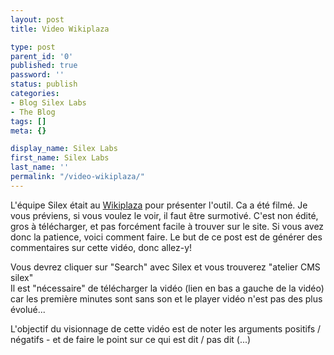 ```yaml
---
layout: post
title: Video Wikiplaza

type: post
parent_id: '0'
published: true
password: ''
status: publish
categories:
- Blog Silex Labs
- The Blog
tags: []
meta: {}

display_name: Silex Labs
first_name: Silex Labs
last_name: ''
permalink: "/video-wikiplaza/"
---
```


L'équipe Silex était au [Wikiplaza](http://wikiplaza.org/) pour présenter l'outil. Ca a été filmé. Je vous préviens, si vous voulez le voir, il faut être surmotivé. C'est non édité, gros à télécharger, et pas forcément facile à trouver sur le site. Si vous avez donc la patience, voici comment faire. Le but de ce post est de générer des commentaires sur cette vidéo, donc allez-y!

  

Vous devrez cliquer sur "Search" avec Silex et vous trouverez "atelier CMS silex"  
Il est "nécessaire" de télécharger la vidéo (lien en bas a gauche de la vidéo) car les première minutes sont sans son et le player vidéo n'est pas des plus évolué...

L'objectif du visionnage de cette vidéo est de noter les arguments positifs / négatifs - et de faire le point sur ce qui est dit / pas dit (...)